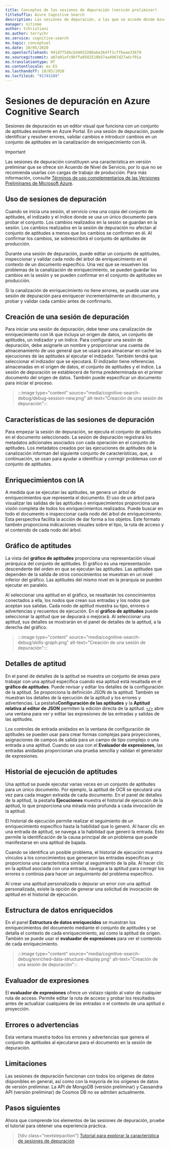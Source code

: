 ```yaml
---
title: Conceptos de las sesiones de depuración (versión preliminar)
titleSuffix: Azure Cognitive Search
description: Las sesiones de depuración, a las que se accede desde Azure Portal, proporcionan un entorno similar a un IDE en el que se pueden identificar y corregir errores, validar cambios y enviar cambios en conjuntos de aptitudes de la canalización de enriquecimiento con IA. Sesiones de depuración está en versión preliminar.
manager: nitinme
author: tchristiani
ms.author: terrychr
ms.service: cognitive-search
ms.topic: conceptual
ms.date: 10/05/2020
ms.openlocfilehash: 941d7f54bcb44653280abe264ff1cffbeae33679
ms.sourcegitcommit: a07a01afc9bffa0582519b57aa4967d27adcf91a
ms.translationtype: HT
ms.contentlocale: es-ES
ms.lasthandoff: 10/05/2020
ms.locfileid: "91743189"
---
```

# <a name="debug-sessions-in-azure-cognitive-search"></a>Sesiones de depuración en Azure Cognitive Search

Sesiones de depuración es un editor visual que funciona con un conjunto de aptitudes existente en Azure Portal. En una sesión de depuración, puede identificar y resolver errores, validar cambios e introducir cambios en un conjunto de aptitudes en la canalización de enriquecimiento con IA.

> [!Important]
> Las sesiones de depuración constituyen una característica en versión preliminar que se ofrece sin Acuerdo de Nivel de Servicio, por lo que no se recomienda usarlas con cargas de trabajo de producción. Para más información, consulte [Términos de uso complementarios de las Versiones Preliminares de Microsoft Azure](https://azure.microsoft.com/support/legal/preview-supplemental-terms/).
>

## <a name="using-debug-sessions"></a>Uso de sesiones de depuración

Cuando se inicia una sesión, el servicio crea una copia del conjunto de aptitudes, el indizado y el índice donde se usa un único documento para probar el conjunto. Los cambios realizados en la sesión se guardan en la sesión. Los cambios realizados en la sesión de depuración no afectan al conjunto de aptitudes a menos que los cambios se confirmen en él. Al confirmar los cambios, se sobrescribirá el conjunto de aptitudes de producción.

Durante una sesión de depuración, puede editar un conjunto de aptitudes, inspeccionar y validar cada nodo del árbol de enriquecimiento en el contexto de un documento específico. Una vez que se resuelven los problemas de la canalización de enriquecimiento, se pueden guardar los cambios en la sesión y se pueden confirmar en el conjunto de aptitudes en producción. 

Si la canalización de enriquecimiento no tiene errores, se puede usar una sesión de depuración para enriquecer incrementalmente un documento, y probar y validar cada cambio antes de confirmarlo.

## <a name="creating-a-debug-session"></a>Creación de una sesión de depuración

Para iniciar una sesión de depuración, debe tener una canalización de enriquecimiento con IA que incluya un origen de datos, un conjunto de aptitudes, un indizador y un índice. Para configurar una sesión de depuración, debe asignarle un nombre y proporcionar una cuenta de almacenamiento de uso general que se usará para almacenar en caché las ejecuciones de las aptitudes al ejecutar el indizador. También tendrá que seleccionar el indizador que se ejecutará. El indizador tiene referencias almacenadas en el origen de datos, el conjunto de aptitudes y el índice. La sesión de depuración se establecerá de forma predeterminada en el primer documento del origen de datos. También puede especificar un documento para iniciar el proceso.

> :::image type="content" source="media/cognitive-search-debug/debug-session-new.png" alt-text="Creación de una sesión de depuración":::

## <a name="debug-session-features"></a>Características de las sesiones de depuración

Para empezar la sesión de depuración, se ejecuta el conjunto de aptitudes en el documento seleccionado. La sesión de depuración registrará los metadatos adicionales asociados con cada operación en el conjunto de aptitudes. Los metadatos creados por las ejecuciones de aptitudes de la canalización informan del siguiente conjunto de características, que, a continuación, se usan para ayudar a identificar y corregir problemas con el conjunto de aptitudes.

## <a name="ai-enrichments"></a>Enriquecimientos con IA

A medida que se ejecutan las aptitudes, se genera un árbol de enriquecimientos que representa el documento. El uso de un árbol para visualizar las salidas de las aptitudes o enriquecimientos proporciona una visión completa de todos los enriquecimientos realizados. Puede buscar en todo el documento e inspeccionar cada nodo del árbol de enriquecimiento. Esta perspectiva facilita la acción de dar forma a los objetos. Este formato también proporciona indicaciones visuales sobre el tipo, la ruta de acceso y el contenido de cada nodo del árbol.

## <a name="skill-graph"></a>Gráfico de aptitudes

La vista del **gráfico de aptitudes** proporciona una representación visual jerárquica del conjunto de aptitudes. El gráfico es una representación descendente del orden en que se ejecutan las aptitudes. Las aptitudes que dependen de la salida de otros conocimientos se muestran en un nivel inferior del gráfico. Las aptitudes del mismo nivel en la jerarquía se pueden ejecutar en paralelo. 

Al seleccionar una aptitud en el gráfico, se resaltarán los conocimientos conectados a ella, los nodos que crean sus entradas y los nodos que aceptan sus salidas. Cada nodo de aptitud muestra su tipo, errores o advertencias y recuentos de ejecución. En el **gráfico de aptitudes** puede seleccionar la aptitud que se depurará o mejorará. Al seleccionar una aptitud, sus detalles se mostrarán en el panel de detalles de la aptitud, a la derecha del gráfico.

> :::image type="content" source="media/cognitive-search-debug/skills-graph.png" alt-text="Creación de una sesión de depuración":::

## <a name="skill-details"></a>Detalles de aptitud

En el panel de detalles de la aptitud se muestra un conjunto de áreas para trabajar con una aptitud específica cuando esa aptitud está resaltada en el **gráfico de aptitudes**. Puede revisar y editar los detalles de la configuración de la aptitud. Se proporciona la definición JSON de la aptitud. También se muestran los detalles de la ejecución de la aptitud y los errores y advertencias. La pestaña**Configuración de las aptitudes** y la **Aptitud relativa al editor de JSON** permiten la edición directa de la aptitud. [`</>`](#expression-evaluator) abre una ventana para ver y editar las expresiones de las entradas y salidas de las aptitudes.

Los controles de entrada anidados en la ventana de configuración de aptitudes se pueden usar para crear formas complejas para proyecciones, asignaciones de campos de salida para un campo de tipo complejo o una entrada a una aptitud. Cuando se usa con el **Evaluador de expresiones**, las entradas anidadas proporcionan una prueba sencilla y validan el generador de expresiones.

## <a name="skill-execution-history"></a>Historial de ejecución de aptitudes

Una aptitud se puede ejecutar varias veces en un conjunto de aptitudes para un único documento. Por ejemplo, la aptitud de OCR se ejecutará una vez para cada imagen extraída de cada documento. En el panel de detalles de la aptitud, la pestaña **Ejecuciones** muestra el historial de ejecución de la aptitud, lo que proporciona una mirada más profunda a cada invocación de la aptitud. 

El historial de ejecución permite realizar el seguimiento de un enriquecimiento específico hasta la habilidad que lo generó. Al hacer clic en una entrada de aptitud, se navega a la habilidad que generó la entrada. Esto permite la identificación de la causa principal de un problema que puede manifestarse en una aptitud de bajada. 

Cuando se identifica un posible problema, el historial de ejecución muestra vínculos a los conocimientos que generaron las entradas específicas y proporciona una característica similar al seguimiento de la pila. Al hacer clic en la aptitud asociada con una entrada, navega a la aptitud para corregir los errores o continúa para hacer un seguimiento del problema específico.

Al crear una aptitud personalizada o depurar un error con una aptitud personalizada, existe la opción de generar una solicitud de invocación de aptitud en el historial de ejecución.

## <a name="enriched-data-structure"></a>Estructura de datos enriquecidos

En el panel **Estructura de datos enriquecidos** se muestran los enriquecimientos del documento mediante el conjunto de aptitudes y se detalla el contexto de cada enriquecimiento, así como la aptitud de origen. También se puede usar el **evaluador de expresiones** para ver el contenido de cada enriquecimiento.

> :::image type="content" source="media/cognitive-search-debug/enriched-data-structure-display.png" alt-text="Creación de una sesión de depuración":::

## <a name="expression-evaluator"></a>Evaluador de expresiones

El **evaluador de expresiones** ofrece un vistazo rápido al valor de cualquier ruta de acceso. Permite editar la ruta de acceso y probar los resultados antes de actualizar cualquiera de las entradas o el contexto de una aptitud o proyección.

## <a name="errorswarnings"></a>Errores o advertencias

Esta ventana muestra todos los errores y advertencias que genera el conjunto de aptitudes al ejecutarse para el documento en la sesión de depuración.

## <a name="limitations"></a>Limitaciones

Las sesiones de depuración funcionan con todos los orígenes de datos disponibles en general, así como con la mayoría de los orígenes de datos de versión preliminar. La API de MongoDB (versión preliminar) y Cassandra API (versión preliminar) de Cosmos DB no se admiten actualmente.

## <a name="next-steps"></a>Pasos siguientes

Ahora que comprende los elementos de las sesiones de depuración, pruebe el tutorial para obtener una experiencia práctica.

> [!div class="nextstepaction"]
> [Tutorial para explorar la característica de sesiones de depuración](./cognitive-search-tutorial-debug-sessions.md)